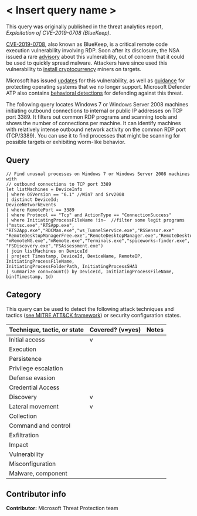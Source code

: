 # < Insert query name >

This query was originally published in the threat analytics report, *Exploitation of CVE-2019-0708 (BlueKeep)*.

[CVE-2019-0708](https://nvd.nist.gov/vuln/detail/CVE-2019-0708), also known as BlueKeep, is a critical remote code execution vulnerability involving RDP. Soon after its disclosure, the NSA issued a rare [advisory](https://www.nsa.gov/News-Features/News-Stories/Article-View/Article/1865726/nsa-cybersecurity-advisory-patch-remote-desktop-services-on-legacy-versions-of/) about this vulnerability, out of concern that it could be used to quickly spread malware. Attackers have since used this vulnerability to [install cryptocurrency](https://www.wired.com/story/bluekeep-hacking-cryptocurrency-mining/) miners on targets.

Microsoft has issued [updates](https://portal.msrc.microsoft.com/en-US/security-guidance/advisory/CVE-2019-0708) for this vulnerability, as well as [guidance](https://support.microsoft.com/en-us/help/4500705/customer-guidance-for-cve-2019-0708) for protecting operating systems that we no longer support. Microsoft Defender ATP also contains [behavioral detections](https://www.microsoft.com/security/blog/2019/11/07/the-new-cve-2019-0708-rdp-exploit-attacks-explained/) for defending against this threat.

The following query locates Windows 7 or Windows Server 2008 machines initiating outbound connections to internal or public IP addresses on TCP port 3389. It filters out common RDP programs and scanning tools and shows the number of connections per machine. It can identify machines with relatively intense outbound network activity on the common RDP port (TCP/3389). You can use it to find processes that might be scanning for possible targets or exhibiting worm-like behavior.

## Query

```Kusto
// Find unusual processes on Windows 7 or Windows Server 2008 machines with
// outbound connections to TCP port 3389
let listMachines = DeviceInfo
| where OSVersion == "6.1" //Win7 and Srv2008
| distinct DeviceId;
DeviceNetworkEvents
| where RemotePort == 3389
| where Protocol == "Tcp" and ActionType == "ConnectionSuccess"
| where InitiatingProcessFileName !in~  //filter some legit programs
("mstsc.exe","RTSApp.exe", "RTS2App.exe","RDCMan.exe","ws_TunnelService.exe","RSSensor.exe"
"RemoteDesktopManagerFree.exe","RemoteDesktopManager.exe","RemoteDesktopManager64.exe",
"mRemoteNG.exe","mRemote.exe","Terminals.exe","spiceworks-finder.exe",
"FSDiscovery.exe","FSAssessment.exe")
| join listMachines on DeviceId
| project Timestamp, DeviceId, DeviceName, RemoteIP, InitiatingProcessFileName, 
InitiatingProcessFolderPath, InitiatingProcessSHA1
| summarize conn=count() by DeviceId, InitiatingProcessFileName, bin(Timestamp, 1d)
```

## Category

This query can be used to detect the following attack techniques and tactics ([see MITRE ATT&CK framework](https://attack.mitre.org/)) or security configuration states.

| Technique, tactic, or state | Covered? (v=yes) | Notes |
|------------------------|----------|-------|
| Initial access | v |  |
| Execution |  |  |
| Persistence |  |  |
| Privilege escalation |  |  |
| Defense evasion |  |  |
| Credential Access |  |  |
| Discovery | v |  |
| Lateral movement | v |  |
| Collection |  |  |
| Command and control |  |  |
| Exfiltration |  |  |
| Impact |  |  |
| Vulnerability |  |  |
| Misconfiguration |  |  |
| Malware, component |  |  |

## Contributor info

**Contributor:** Microsoft Threat Protection team
